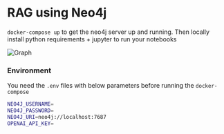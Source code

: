 # RAG using Neo4j

`docker-compose up` to get the neo4j server up and running. Then locally install python requirements + jupyter to run your notebooks

![Graph](./images/graph.svg)


### Environment
You need the `.env` files with below parameters before running the `docker-compose`
```bash
NEO4J_USERNAME=
NEO4J_PASSWORD=
NEO4J_URI=neo4j://localhost:7687
OPENAI_API_KEY=
```